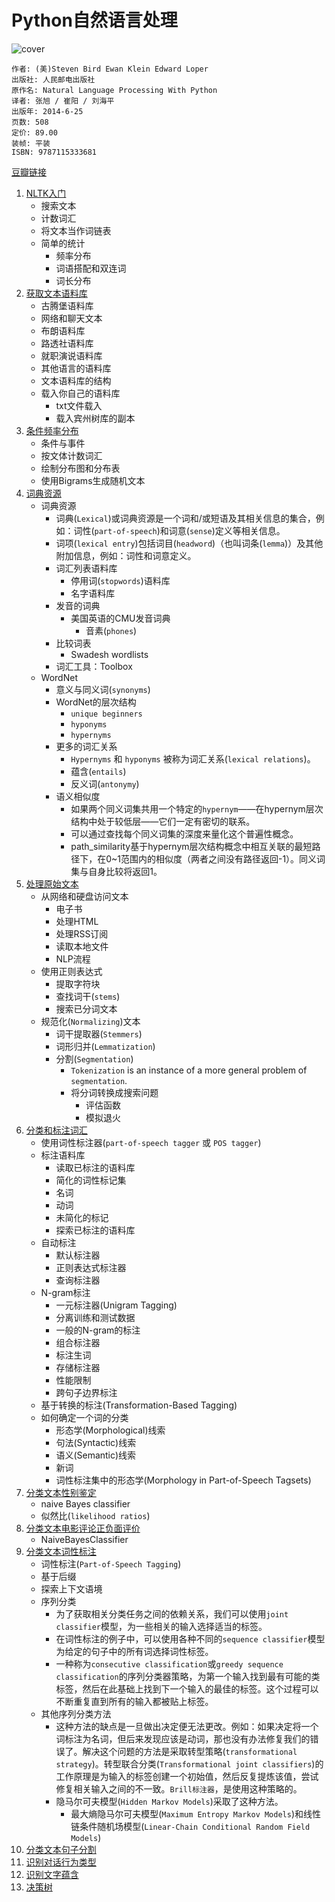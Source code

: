 # Python自然语言处理

![cover](https://img3.doubanio.com/lpic/s27313176.jpg)

    作者: (美)Steven Bird Ewan Klein Edward Loper 
    出版社: 人民邮电出版社
    原作名: Natural Language Processing With Python
    译者: 张旭 / 崔阳 / 刘海平 
    出版年: 2014-6-25
    页数: 508
    定价: 89.00
    装帧: 平装
    ISBN: 9787115333681

[豆瓣链接](https://book.douban.com/subject/25916599/)

1. [NLTK入门][201]
    - 搜索文本
    - 计数词汇
    - 将文本当作词链表
    - 简单的统计
        - 频率分布
        - 词语搭配和双连词
        - 词长分布
1. [获取文本语料库][202]
    - 古腾堡语料库
    - 网络和聊天文本
    - 布朗语料库
    - 路透社语料库
    - 就职演说语料库
    - 其他语言的语料库
    - 文本语料库的结构
    - 载入你自己的语料库
        - txt文件载入
        - 载入宾州树库的副本
1. [条件频率分布][203]
    - 条件与事件
    - 按文体计数词汇
    - 绘制分布图和分布表
    - 使用Bigrams生成随机文本
1. [词典资源][204]
    - 词典资源
        - 词典(`Lexical`)或词典资源是一个词和/或短语及其相关信息的集合，例如：词性(`part-of-speech`)和词意(`sense`)定义等相关信息。
        - 词项(`lexical entry`)包括词目(`headword`)（也叫词条(`lemma`)）及其他附加信息，例如：词性和词意定义。
        - 词汇列表语料库
            - 停用词(`stopwords`)语料库
            - 名字语料库
        - 发音的词典
            - 美国英语的CMU发音词典
                - 音素(`phones`)
        - 比较词表
            - Swadesh wordlists
        - 词汇工具：Toolbox
    - WordNet
        - 意义与同义词(`synonyms`)
        - WordNet的层次结构
            - `unique beginners`
            - `hyponyms`
            - `hypernyms`
        - 更多的词汇关系
            - `Hypernyms` 和 `hyponyms` 被称为词汇关系(`lexical relations`)。
            - 蕴含(`entails`)
            - 反义词(`antonymy`)
        - 语义相似度
            - 如果两个同义词集共用一个特定的`hypernym`——在hypernym层次结构中处于较低层——它们一定有密切的联系。
            - 可以通过查找每个同义词集的深度来量化这个普遍性概念。
            - path_similarity基于hypernym层次结构概念中相互关联的最短路径下，在0~1范围内的相似度（两者之间没有路径返回-1）。同义词集与自身比较将返回1。
1. [处理原始文本][205]
    - 从网络和硬盘访问文本
        - 电子书
        - 处理HTML
        - 处理RSS订阅
        - 读取本地文件
        - NLP流程
    - 使用正则表达式
        - 提取字符块
        - 查找词干(`stems`)
        - 搜索已分词文本
    - 规范化(`Normalizing`)文本
        - 词干提取器(`Stemmers`)
        - 词形归并(`Lemmatization`)
        - 分割(`Segmentation`)
            - `Tokenization` is an instance of a more general problem of `segmentation`.
            - 将分词转换成搜索问题
                - 评估函数
                - 模拟退火
1. [分类和标注词汇][206]
    - 使用词性标注器(`part-of-speech tagger` 或 `POS tagger`)
    - 标注语料库
        - 读取已标注的语料库
        - 简化的词性标记集
        - 名词
        - 动词
        - 未简化的标记
        - 探索已标注的语料库
    - 自动标注
        - 默认标注器
        - 正则表达式标注器
        - 查询标注器
    - N-gram标注
        - 一元标注器(Unigram Tagging)
        - 分离训练和测试数据
        - 一般的N-gram的标注
        - 组合标注器
        - 标注生词
        - 存储标注器
        - 性能限制
        - 跨句子边界标注
    - 基于转换的标注(Transformation-Based Tagging)
    - 如何确定一个词的分类
        - 形态学(Morphological)线索
        - 句法(Syntactic)线索
        - 语义(Semantic)线索
        - 新词
        - 词性标注集中的形态学(Morphology in Part-of-Speech Tagsets)
1. [分类文本性别鉴定][207]
    - naive Bayes classifier
    - 似然比(`likelihood ratios`)
1. [分类文本电影评论正负面评价][208]
    - NaiveBayesClassifier
1. [分类文本词性标注][209]
    - 词性标注(`Part-of-Speech Tagging`)
    - 基于后缀
    - 探索上下文语境
    - 序列分类
        - 为了获取相关分类任务之间的依赖关系，我们可以使用`joint classifier`模型，为一些相关的输入选择适当的标签。
        - 在词性标注的例子中，可以使用各种不同的`sequence classifier`模型为给定的句子中的所有词选择词性标签。
        - 一种称为`consecutive classification`或`greedy sequence classification`的序列分类器策略，为第一个输入找到最有可能的类标签，然后在此基础上找到下一个输入的最佳的标签。这个过程可以不断重复直到所有的输入都被贴上标签。
    - 其他序列分类方法
        - 这种方法的缺点是一旦做出决定便无法更改。例如：如果决定将一个词标注为名词，但后来发现应该是动词，那也没有办法修复我们的错误了。解决这个问题的方法是采取转型策略(`transformational strategy`)。转型联合分类(`Transformational joint classifiers`)的工作原理是为输入的标签创建一个初始值，然后反复提炼该值，尝试修复相关输入之间的不一致。`Brill标注器`，是使用这种策略的。
        - 隐马尔可夫模型(`Hidden Markov Models`)采取了这种方法。
            - 最大熵隐马尔可夫模型(`Maximum Entropy Markov Models`)和线性链条件随机场模型(`Linear-Chain Conditional Random Field Models`)
1. [分类文本句子分割][210]
1. [识别对话行为类型][211]
1. [识别文字蕴含][212]
1. [决策树][213]

[201]: nltk-introduction.ipynb
[202]: corpus.ipynb
[203]: conditional-frequency-distribution.ipynb
[204]: lexical.ipynb
[205]: handle-with-raw-text.ipynb
[206]: classify-and-pos-tagging.ipynb
[207]: classify_gender.ipynb
[208]: classify_movie_reviews.ipynb
[209]: classify_pos_tagging.ipynb
[210]: classify_sentence_segment.ipynb
[211]: recognizing-dialog-behaviour.ipynb
[212]: recognizing-textual-entailment.ipynb
[213]: decision-tree.ipynb